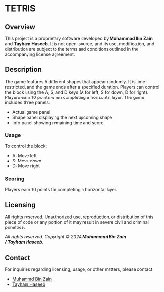 # TETRIS

## Overview
This project is a proprietary software developed by **Muhammad Bin Zain** and **Tayham Haseeb**. It is not open-source, and its use, modification, and distribution are subject to the terms and conditions outlined in the accompanying license agreement.

## Description  
The game features 5 different shapes that appear randomly. It is time-restricted, and the game ends after a specified duration. Players can control the block using the A, S, and D keys (A for left, S for down, D for right). Players earn 10 points when completing a horizontal layer. The game includes three panels: 
- Actual game panel
- Shape panel displaying the next upcoming shape
- Info panel showing remaining time and score
### Usage
To control the block:
- A: Move left
- S: Move down
- D: Move right
### Scoring
Players earn 10 points for completing a horizontal layer.

##
## Licensing
All rights reserved. Unauthorized use, reproduction, or distribution of this piece of code or any portion of it may result in severe civil and criminal penalties.

*All rights reserved. Copyright © 2024 **Muhammad Bin Zain / Tayham Haseeb**.*

##  Contact 
For inquiries regarding licensing, usage, or other matters, please contact
- [Muhammd Bin Zain](mailto:mbzain52@gmail.com)
- [Tayham Haseeb](mailto:l226896@lhr.nu.edu.pk)
  

